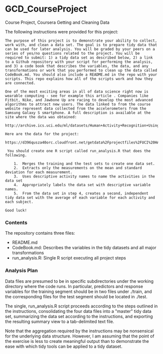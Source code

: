# GCD_CourseProject
Course Project, Coursera Getting and Cleaning Data

The following instructions were provided for this project:

	The purpose of this project is to demonstrate your ability to collect, work with, and clean a data set. The goal is to prepare tidy data that can be used for later analysis. You will be graded by your peers on a series of yes/no questions related to the project. You will be required to submit: 1) a tidy data set as described below, 2) a link to a Github repository with your script for performing the analysis, and 3) a code book that describes the variables, the data, and any transformations or work that you performed to clean up the data called CodeBook.md. You should also include a README.md in the repo with your scripts. This repo explains how all of the scripts work and how they are connected.  
	
	One of the most exciting areas in all of data science right now is wearable computing - see for example this article . Companies like Fitbit, Nike, and Jawbone Up are racing to develop the most advanced algorithms to attract new users. The data linked to from the course website represent data collected from the accelerometers from the Samsung Galaxy S smartphone. A full description is available at the site where the data was obtained: 
	
	http://archive.ics.uci.edu/ml/datasets/Human+Activity+Recognition+Using+Smartphones 
	
	Here are the data for the project: 
	
	https://d396qusza40orc.cloudfront.net/getdata%2Fprojectfiles%2FUCI%20HAR%20Dataset.zip 
	
	 You should create one R script called run_analysis.R that does the following. 
	
		1.	Merges the training and the test sets to create one data set.
		2.	Extracts only the measurements on the mean and standard deviation for each measurement. 
		3.	Uses descriptive activity names to name the activities in the data set
		4.	Appropriately labels the data set with descriptive variable names. 
		5.	From the data set in step 4, creates a second, independent tidy data set with the average of each variable for each activity and each subject.
	
	Good luck!

### Contents
The repository contains three files:

- README.md
- CodeBook.md: Describes the variables in the tidy datasets and all major transformations
- run_analysis.R:  Single R script executing all project steps

### Analysis Plan
Data files are presumed to be in specific subdirectories under the working directory where the code runs.  In particular, predictors and response variables for the training segment should be in two files under ./train, and the corresponding files for the test segment should be located in ./test.

The single, run_analysis.R script proceeds according to the steps outlined in the instructions, consolidating the four data files into a "master" tidy data set, summarizing the data set according to the instructions, and exporting the resulting summary view to a tab-delimited text file.

Note that the aggregation required by the instructions may be nonsensical for the underlying data structure.  However, I am assuming that the point of the exercise is less to create meaningful output than to demonstrate the ease with which tidy tools can be applied to a tidy dataset.
